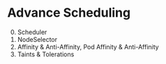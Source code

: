 # Advance Scheduling
0. Scheduler
1. NodeSelector
2. Affinity & Anti-Affinity, Pod Affinity & Anti-Affinity
3. Taints & Tolerations